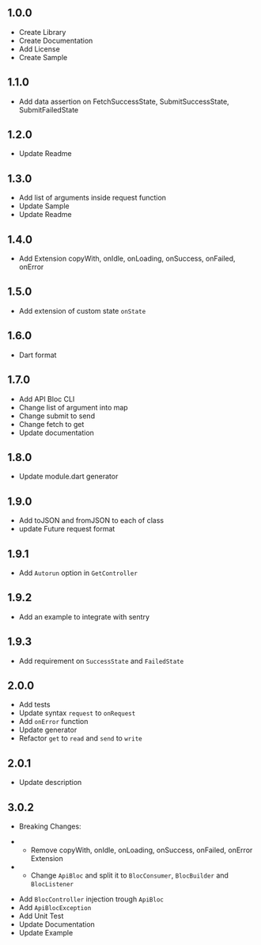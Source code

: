 ## 1.0.0
* Create Library
* Create Documentation
* Add License
* Create Sample

## 1.1.0
* Add data assertion on FetchSuccessState, SubmitSuccessState, SubmitFailedState

## 1.2.0
* Update Readme

## 1.3.0
* Add list of arguments inside request function
* Update Sample
* Update Readme

## 1.4.0
* Add Extension copyWith, onIdle, onLoading, onSuccess, onFailed, onError

## 1.5.0
* Add extension of custom state `onState`

## 1.6.0
* Dart format

## 1.7.0
* Add API Bloc CLI
* Change list of argument into map
* Change submit to send
* Change fetch to get
* Update documentation

## 1.8.0
* Update module.dart generator

## 1.9.0
* Add toJSON and fromJSON to each of class
* update Future request format

## 1.9.1
* Add `Autorun` option in `GetController`

## 1.9.2
* Add an example to integrate with sentry

## 1.9.3
* Add requirement on `SuccessState` and `FailedState`

## 2.0.0
* Add tests
* Update syntax `request` to `onRequest`
* Add `onError` function
* Update generator
* Refactor `get` to `read` and `send` to `write`

## 2.0.1
* Update description

## 3.0.2
* Breaking Changes: 
- * Remove copyWith, onIdle, onLoading, onSuccess, onFailed, onError Extension
- * Change `ApiBloc` and split it to `BlocConsumer`, `BlocBuilder` and `BlocListener`
* Add `BlocController` injection trough `ApiBloc`
* Add `ApiBlocException`
* Add Unit Test
* Update Documentation
* Update Example